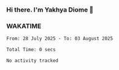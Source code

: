 ### Hi there. I'm Yakhya Diome 👋

### WAKATIME
<!--START_SECTION:waka-->

```txt
From: 28 July 2025 - To: 03 August 2025

Total Time: 0 secs

No activity tracked
```

<!--END_SECTION:waka-->
